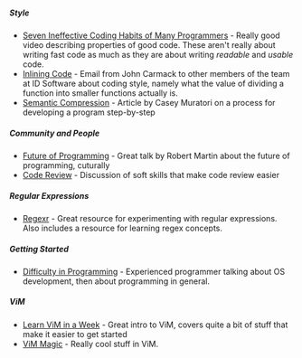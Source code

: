 ---
---
##### Style
* [Seven Ineffective Coding Habits of Many Programmers][habits-yt] -
Really good video describing properties of good code. These aren't really about
writing fast code as much as they are about writing _readable_ and _usable_ code.
* [Inlining Code][inlining-code] - Email from John Carmack to other members of the
team at ID Software about coding style, namely what the value of dividing a
function into smaller functions actually is.
* [Semantic Compression][semantic-compression] - Article by Casey Muratori on a
process for developing a program step-by-step

[habits-yt]: https://www.youtube.com/watch?v=ZsHMHukIlJY
[inlining-code]: http://number-none.com/blow/john_carmack_on_inlined_code.html
[semantic-compression]: https://caseymuratori.com/blog_0015

##### Community and People
*  [Future of Programming][future-of-programming] -
   Great talk by Robert Martin about the future of programming, cuturally
*  [Code Review][code-review-for-humans] - Discussion of soft skills that make
   code review easier

[future-of-programming]: https://www.youtube.com/watch?v=ecIWPzGEbFc
[code-review-for-humans]: https://mtlynch.io/human-code-reviews-1/

##### Regular Expressions
*  [Regexr](https://regexr.com/) - Great resource for experimenting with regular
expressions. Also includes a resource for learning regex concepts.

##### Getting Started
*  [Difficulty in Programming](https://www.youtube.com/watch?v=Nm_z1-GNl_0) - 
   Experienced programmer talking about OS development, then about programming
   in general.

##### ViM
*  [Learn ViM in a Week](https://www.youtube.com/watch?v=_NUO4JEtkDw) - Great intro
   to ViM, covers quite a bit of stuff that make it easier to get started
*  [ViM Magic](https://www.youtube.com/watch?v=5r6yzFEXajQ) - Really cool stuff
   in ViM.
